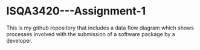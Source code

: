 # ISQA3420---Assignment-1

This is my github repository that includes a data flow diagram which shows processes involved with the submission of a software package by a developer.
